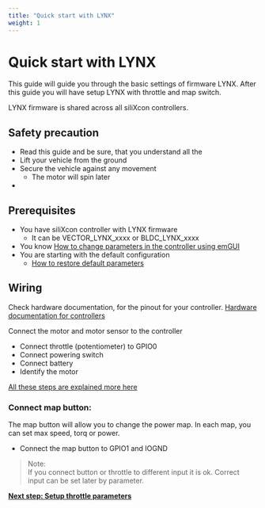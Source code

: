 ```yaml
---
title: "Quick start with LYNX"
weight: 1
---
```


# Quick start with LYNX

This guide will guide you through the basic settings of firmware LYNX. After this guide you will have setup LYNX with throttle and map switch.

LYNX firmware is shared across all siliXcon controllers.

## Safety precaution 

- Read this guide and be sure, that you understand all the
- Lift your vehicle from the ground
- Secure the vehicle against any movement 
    - The motor will spin later
- 

## Prerequisites

- You have siliXcon controller with LYNX firmware
    - It can be VECTOR_LYNX_xxxx or BLDC_LYNX_xxxx
- You know [How to change parameters in the controller using emGUI](https://silixcon2.atlassian.net/servicedesk/customer/portal/3/article/295769)
- You are starting with the default configuration
    - [How to restore default parameters](https://silixcon2.atlassian.net/servicedesk/customer/portal/3/article/295710?src=1314780726)




## Wiring

Check hardware documentation, for the pinout for your controller.
[Hardware documentation for controllers](https://doc.silixcon.cloud/hw/doc/latest/controller/)

Connect the motor and motor sensor to the controller
- Connect throttle (potentiometer) to GPIO0
- Connect powering switch
- Connect battery
- Identify the motor

[All these steps are explained more here](https://silixcon2.atlassian.net/servicedesk/customer/portal/3/article/295876?src=1265547795)



### Connect map button:

The map button will allow you to change the power map. In each map, you can set max speed, torq or power.

- Connect the map button to GPIO1 and IOGND

> Note:  
> If you connect button or throttle to different input it is ok. Correct input can be set later by parameter.


**[Next step: Setup throttle parameters](./throttle.md)**
